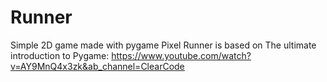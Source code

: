 # Runner
Simple 2D game made with pygame 
Pixel Runner is based on The ultimate introduction to Pygame:
https://www.youtube.com/watch?v=AY9MnQ4x3zk&ab_channel=ClearCode
